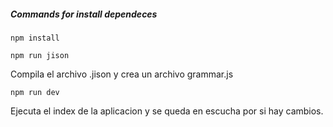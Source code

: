 
##### Commands for install dependeces

```npm install ```

```
npm run jison
```
Compila el archivo .jison y crea un archivo grammar.js
```
npm run dev
```
Ejecuta el index de la aplicacion y se queda en escucha por si hay cambios.
